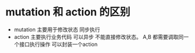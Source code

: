 
#  mutation 和 action 的区别
  
   - mutation 主要用于修改状态 同步执行 
   - action 主要执行业务代码 可以异步 不能直接修改状态。
            A,B 都需要调取同一个接口执行操作 可以封装一个action